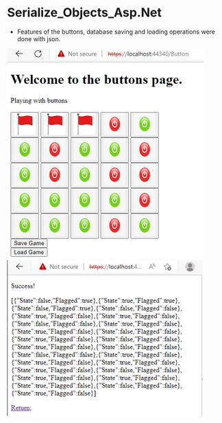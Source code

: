 # Serialize_Objects_Asp.Net

  - Features of the buttons, database saving and loading operations were done with json.
  

![This is an image](https://github.com/ozcanguler/Serialize_Objects_Asp.Net/blob/master/pic/1.PNG)
![This is an image](https://github.com/ozcanguler/Serialize_Objects_Asp.Net/blob/master/pic/2.PNG)
